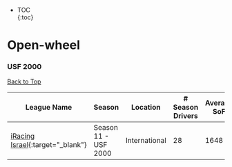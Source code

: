 * TOC  
{:toc}

# Open-wheel

### USF 2000

[Back to Top](#)  

|                                                League Name                                                |        Season       |   Location  |# Season Drivers|Average SoF|                  Upcoming Race                 |
|-----------------------------------------------------------------------------------------------------------|---------------------|-------------|----------------|-----------|------------------------------------------------|
|[iRacing Israel](https://members.iracing.com/membersite/member/LeagueView.do?league=3928){:target="_blank"}|Season 11 \- USF 2000|International|       28       |    1648   |Nürburgring Nordschleife at 2023-05-01T17:30:56Z|

